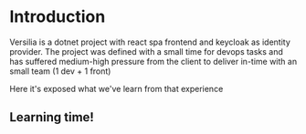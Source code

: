 # Introduction
Versilia is a dotnet project with react spa frontend and keycloak as identity provider. The project was 
defined with a small time for devops tasks and has suffered medium-high pressure from the client to deliver in-time 
with an small team (1 dev + 1 front)

Here it's exposed what we've learn from that experience

## Learning time!